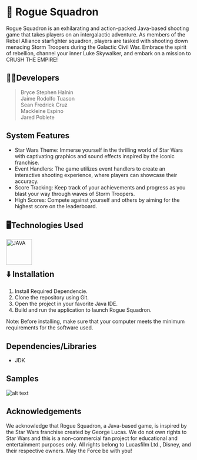 # 🎯 Rogue Squadron

Rogue Squadron is an exhilarating and action-packed Java-based shooting game that takes players on an intergalactic adventure. As members of the Rebel Alliance starfighter squadron, players are tasked with shooting down menacing Storm Troopers during the Galactic Civil War. Embrace the spirit of rebellion, channel your inner Luke Skywalker, and embark on a mission to CRUSH THE EMPIRE!
## 👨‍💻Developers
>   Bryce Stephen Halnin<br>
    Jaime Rodolfo Tuason<br>
    Sean Fredrick Cruz<br>
    Mackleine Espino<br>
    Jared Poblete<br>

## System Features
* Star Wars Theme: Immerse yourself in the thrilling world of Star Wars with captivating graphics and sound effects inspired by the iconic franchise.
* Event Handlers: The game utilizes event handlers to create an interactive shooting experience, where players can showcase their accuracy.
* Score Tracking: Keep track of your achievements and progress as you blast your way through waves of Storm Troopers.
* High Scores: Compete against yourself and others by aiming for the highest score on the leaderboard.


## 🖥️Technologies Used

<img align="left" alt="JAVA" width="70px" style="padding-right:10px;" src="https://cdn.jsdelivr.net/gh/devicons/devicon/icons/java/java-original.svg"/>
<br><br><br>

## ⬇️ Installation

1. Install Required Dependencie.
2. Clone the repository using Git.
3. Open the project in your favorite Java IDE.
4. Build and run the application to launch Rogue Squadron.

Note: Before installing, make sure that your computer meets the minimum requirements for the software used. <br>

## Dependencies/Libraries
* JDK

## Samples
![alt text](https://github.com/Brycee0101/Rogue-Squardron/src-rougeSquadron/img/playbutton.gif?raw=true)

## Acknowledgements
We acknowledge that Rogue Squadron, a Java-based game, is inspired by the Star Wars franchise created by George Lucas. We do not own rights to Star Wars and this is a non-commercial fan project for educational and entertainment purposes only. All rights belong to Lucasfilm Ltd., Disney, and their respective owners.
May the Force be with you!


